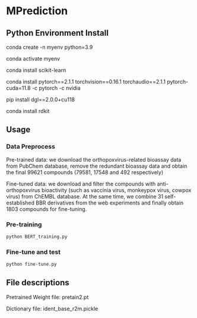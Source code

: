 # MPrediction

## Python Environment Install

conda create -n myenv python=3.9

conda activate myenv

conda install scikit-learn

conda install pytorch==2.1.1 torchvision==0.16.1 torchaudio==2.1.1 pytorch-cuda=11.8 -c pytorch -c nvidia

pip install dgl==2.0.0+cu118

conda install rdkit

## Usage

### Data Preprocess

Pre-trained data: we download the orthopoxvirus-related bioassay data from PubChem database, remove the redundant bioassay data and obtain the final 99621 compounds (79581, 17548 and 492 respectively)

Fine-tuned data: we download and filter the compounds with anti-orthopoxvirus bioactivity (such as vaccinia virus, monkeypox virus, cowpox virus) from ChEMBL database. At the same time, we combine 31 self-established BBR derivatives from the web experiments and finally obtain 1803 compounds for fine-tuning.

### Pre-training

```bash
python BERT_training.py
```

### Fine-tune and test

```bash
python fine-tune.py
```
## File descriptions

Pretrained Weight file: pretain2.pt

Dictionary file: ident_base_r2m.pickle
